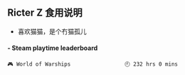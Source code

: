 ## Ricter Z 食用说明
- 喜欢猫猫，是个冇猫孤儿

<!-- steam-box start -->
#### - Steam playtime leaderboard
```text
🎮 World of Warships                 🕘 232 hrs 0 mins
```
<!-- Powered by https://github.com/YouEclipse/steam-box . -->
<!-- steam-box end -->
